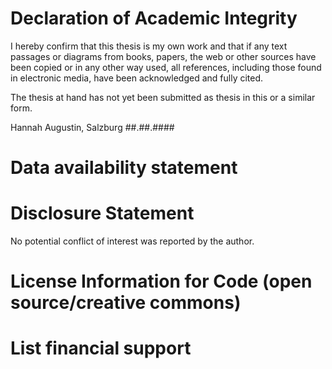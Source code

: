 # Declaration of Academic Integrity

I hereby confirm that this thesis is my own work and that if any text passages or diagrams from books, papers, the web or other sources have been copied or in any other way used, all references, including those found in electronic media, have been acknowledged and fully cited.

The thesis at hand has not yet been submitted as thesis in this or a similar form.



Hannah Augustin, Salzburg ##.##.####

# Data availability statement

# Disclosure Statement

No potential conflict of interest was reported by the author.

# License Information for Code (open source/creative commons)

# List financial support
